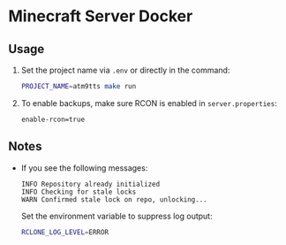 # Minecraft Server Docker

## Usage

1. Set the project name via `.env` or directly in the command:

   ```bash
   PROJECT_NAME=atm9tts make run
   ```

2. To enable backups, make sure RCON is enabled in `server.properties`:

   ```properties
   enable-rcon=true
   ```

## Notes

- If you see the following messages:

  ```
  INFO Repository already initialized
  INFO Checking for stale locks
  WARN Confirmed stale lock on repo, unlocking...
  ```

  Set the environment variable to suppress log output:

  ```bash
  RCLONE_LOG_LEVEL=ERROR
  ```
